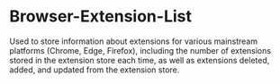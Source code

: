 # Browser-Extension-List
Used to store information about extensions for various mainstream platforms (Chrome, Edge, Firefox), including the number of extensions stored in the extension store each time, as well as extensions deleted, added, and updated from the extension store.
